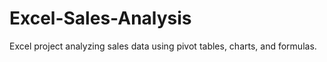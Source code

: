 # Excel-Sales-Analysis
Excel project analyzing sales data using pivot tables, charts, and formulas.
